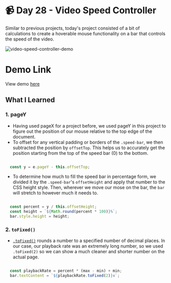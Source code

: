 # 📹 Day 28 - Video Speed Controller

Similar to previous projects, today's project consisted of a bit of calculations to create a hoverable mouse functionality on a bar that controls the speed of the video.

![video-speed-controller-demo](https://i.ibb.co/GMWTs8g/Screen-Shot-2021-05-23-at-8-53-51-PM.png)

# Demo Link
View demo [here](https://sandaiiyahh.github.io/JavaScript30/28-Video%20Speed%20Controller/index.html)


## What I Learned

### 1. pageY
 - Having used pageX for a project before, we used pageY in this project to figure out the position of our mouse relative to the top edge of the document.
 - To offset for any vertical padding or borders of the `.speed-bar`, we then subtracted the position by `offsetTop`. This helps us to accurately get the position starting from the top of the speed bar (0) to the bottom.
 
```javascript

  const y = e.pageY - this.offsetTop;

```

- To determine how much to fill the speed bar in percentage form, we divided it by the `.speed-bar`'s `offsetHeight` and apply that number to the CSS height style. Then, wherever we move our mose on the bar, the `bar` will stretch to however much it needs to.

```javascript

  const percent = y / this.offsetHeight;
  const height = `${Math.round(percent * 100)}%`;
  bar.style.height = height;

```

### 2. `toFixed()`
 - [`.toFixed()`](https://developer.mozilla.org/en-US/docs/Web/JavaScript/Reference/Global_Objects/Number/toFixed) rounds a number to a specified number of decimal places. In our case, our playback rate was an extremely long number, so we used `.toFixed(2)` so we can show a much cleaner and shorter number on the actual page.
 
```javascript

  const playbackRate = percent * (max - min) + min;
  bar.textContent = `${playbackRate.toFixed(2)}x`;

```
 
 
 
 
 
 
 
